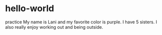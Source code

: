 # hello-world
practice
My name is Lani and my favorite color is purple. I have 5 sisters. I also really enjoy working out and being outside.
